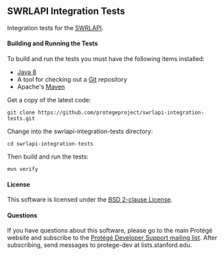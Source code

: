 ## SWRLAPI Integration Tests

Integration tests for the [SWRLAPI](https://github.com/protegeproject/swrlapi).

#### Building and Running the Tests

To build and run the tests you must have the following items installed:

+ [Java 8](http://www.oracle.com/technetwork/java/javase/downloads/index.html)
+ A tool for checking out a [Git](http://git-scm.com/) repository
+ Apache's [Maven](http://maven.apache.org/index.html)

Get a copy of the latest code:

    git clone https://github.com/protegeproject/swrlapi-integration-tests.git 

Change into the swrlapi-integration-tests directory:

    cd swrlapi-integration-tests 

Then build and run the tests:

    mvn verify

#### License

This software is licensed under the [BSD 2-clause License](https://github.com/protegeproject/swrlapi-integration-tests/blob/master/license.txt).

#### Questions

If you have questions about this software, please go to the main
Protégé website and subscribe to the [Protégé Developer Support
mailing list](http://protege.stanford.edu/support.php#mailingListSupport).
After subscribing, send messages to protege-dev at lists.stanford.edu.
